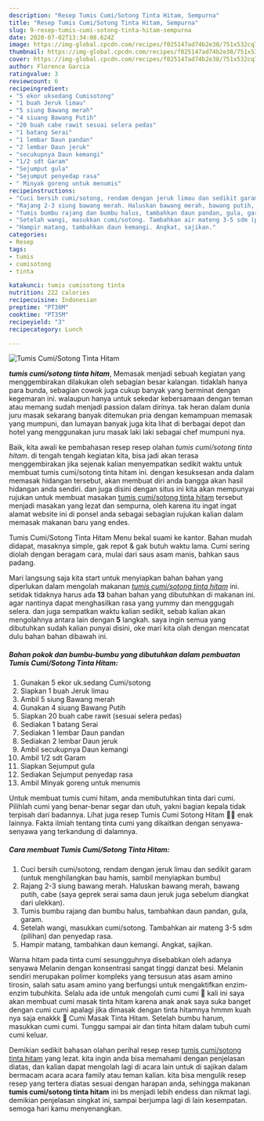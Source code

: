 ```yaml
---
description: "Resep Tumis Cumi/Sotong Tinta Hitam, Sempurna"
title: "Resep Tumis Cumi/Sotong Tinta Hitam, Sempurna"
slug: 9-resep-tumis-cumi-sotong-tinta-hitam-sempurna
date: 2020-07-02T13:34:08.624Z
image: https://img-global.cpcdn.com/recipes/f025147ad74b2e38/751x532cq70/tumis-cumisotong-tinta-hitam-foto-resep-utama.jpg
thumbnail: https://img-global.cpcdn.com/recipes/f025147ad74b2e38/751x532cq70/tumis-cumisotong-tinta-hitam-foto-resep-utama.jpg
cover: https://img-global.cpcdn.com/recipes/f025147ad74b2e38/751x532cq70/tumis-cumisotong-tinta-hitam-foto-resep-utama.jpg
author: Florence Garcia
ratingvalue: 3
reviewcount: 6
recipeingredient:
- "5 ekor uksedang Cumisotong"
- "1 buah Jeruk limau"
- "5 siung Bawang merah"
- "4 siuang Bawang Putih"
- "20 buah cabe rawit sesuai selera pedas"
- "1 batang Serai"
- "1 lembar Daun pandan"
- "2 lembar Daun jeruk"
- "secukupnya Daun kemangi"
- "1/2 sdt Garam"
- "Sejumput gula"
- "Sejumput penyedap rasa"
- " Minyak goreng untuk menumis"
recipeinstructions:
- "Cuci bersih cumi/sotong, rendam dengan jeruk limau dan sedikit garam (untuk menghilangkan bau hamis, sambil menyiapkan bumbu)"
- "Rajang 2-3 siung bawang merah. Haluskan bawang merah, bawang putih, cabe (saya geprek serai sama daun jeruk juga sebelum diangkat dari ulekkan)."
- "Tumis bumbu rajang dan bumbu halus, tambahkan daun pandan, gula, garam."
- "Setelah wangi, masukkan cumi/sotong. Tambahkan air mateng 3-5 sdm (pilihan) dan penyedap rasa."
- "Hampir matang, tambahkan daun kemangi. Angkat, sajikan."
categories:
- Resep
tags:
- tumis
- cumisotong
- tinta

katakunci: tumis cumisotong tinta 
nutrition: 222 calories
recipecuisine: Indonesian
preptime: "PT30M"
cooktime: "PT35M"
recipeyield: "3"
recipecategory: Lunch

---
```



![Tumis Cumi/Sotong Tinta Hitam](https://img-global.cpcdn.com/recipes/f025147ad74b2e38/751x532cq70/tumis-cumisotong-tinta-hitam-foto-resep-utama.jpg)

<b><i>tumis cumi/sotong tinta hitam</i></b>, Memasak menjadi sebuah kegiatan yang menggembirakan dilakukan oleh sebagian besar kalangan. tidaklah hanya para bunda, sebagian cowok juga cukup banyak yang berminat dengan kegemaran ini. walaupun hanya untuk sekedar kebersamaan dengan teman atau memang sudah menjadi passion dalam dirinya. tak heran dalam dunia juru masak sekarang banyak ditemukan pria dengan kemampuan memasak yang mumpuni, dan lumayan banyak juga kita lihat di berbagai depot dan hotel yang menggunakan juru masak laki laki sebagai chef mumpuni nya.

Baik, kita awali ke pembahasan resep resep olahan <i>tumis cumi/sotong tinta hitam</i>. di tengah tengah kegiatan kita, bisa jadi akan terasa menggembirakan jika sejenak kalian menyempatkan sedikit waktu untuk membuat tumis cumi/sotong tinta hitam ini. dengan kesuksesan anda dalam memasak hidangan tersebut, akan membuat diri anda bangga akan hasil hidangan anda sendiri. dan juga disini dengan situs ini kita akan mempunyai rujukan untuk membuat masakan <u>tumis cumi/sotong tinta hitam</u> tersebut menjadi masakan yang lezat dan sempurna, oleh karena itu ingat ingat alamat website ini di ponsel anda sebagai sebagian rujukan kalian dalam memasak makanan baru yang endes.

Tumis Cumi/Sotong Tinta Hitam Menu bekal suami ke kantor. Bahan mudah didapat, masaknya simple, gak repot &amp; gak butuh waktu lama. Cumi sering diolah dengan beragam cara, mulai dari saus asam manis, bahkan saus padang.


Mari langsung saja kita start untuk menyiapkan bahan bahan yang diperlukan dalam mengolah makanan <u><i>tumis cumi/sotong tinta hitam</i></u> ini. setidak tidaknya harus ada <b>13</b> bahan bahan yang dibutuhkan di makanan ini. agar nantinya dapat menghasilkan rasa yang yummy dan menggugah selera. dan juga sempatkan waktu kalian sedikit, sebab kalian akan mengolahnya antara lain dengan <b>5</b> langkah. saya ingin semua yang dibutuhkan sudah kalian punyai disini, oke mari kita olah dengan mencatat dulu bahan bahan dibawah ini.

<!--inarticleads1-->

##### Bahan pokok dan bumbu-bumbu yang dibutuhkan dalam pembuatan Tumis Cumi/Sotong Tinta Hitam:

1. Gunakan 5 ekor uk.sedang Cumi/sotong
1. Siapkan 1 buah Jeruk limau
1. Ambil 5 siung Bawang merah
1. Gunakan 4 siuang Bawang Putih
1. Siapkan 20 buah cabe rawit (sesuai selera pedas)
1. Sediakan 1 batang Serai
1. Sediakan 1 lembar Daun pandan
1. Sediakan 2 lembar Daun jeruk
1. Ambil secukupnya Daun kemangi
1. Ambil 1/2 sdt Garam
1. Siapkan Sejumput gula
1. Sediakan Sejumput penyedap rasa
1. Ambil  Minyak goreng untuk menumis


Untuk membuat tumis cumi hitam, anda membutuhkan tinta dari cumi. Pilihlah cumi yang benar-benar segar dan utuh, yakni bagian kepala tidak terpisah dari badannya. Lihat juga resep Tumis Cumi Sotong Hitam 🦑🐙 enak lainnya. Fakta ilmiah tentang tinta cumi yang dikaitkan dengan senyawa-senyawa yang terkandung di dalamnya. 

<!--inarticleads2-->

##### Cara membuat Tumis Cumi/Sotong Tinta Hitam:

1. Cuci bersih cumi/sotong, rendam dengan jeruk limau dan sedikit garam (untuk menghilangkan bau hamis, sambil menyiapkan bumbu)
1. Rajang 2-3 siung bawang merah. Haluskan bawang merah, bawang putih, cabe (saya geprek serai sama daun jeruk juga sebelum diangkat dari ulekkan).
1. Tumis bumbu rajang dan bumbu halus, tambahkan daun pandan, gula, garam.
1. Setelah wangi, masukkan cumi/sotong. Tambahkan air mateng 3-5 sdm (pilihan) dan penyedap rasa.
1. Hampir matang, tambahkan daun kemangi. Angkat, sajikan.


Warna hitam pada tinta cumi sesungguhnya disebabkan oleh adanya senyawa Melanin dengan konsentrasi sangat tinggi danzat besi. Melanin sendiri merupakan polimer kompleks yang tersusun atas asam amino tirosin, salah satu asam amino yang berfungsi untuk mengaktifkan enzim-enzim tubuhkita. Selalu ada ide untuk mengolah cumi cumi 🙂 kali ini saya akan membuat cumi masak tinta hitam karena anak anak saya suka banget dengan cumi cumi apalagi jika dimasak dengan tinta hitamnya hmmm kuah nya saja enakkk 🙂 Cumi Masak Tinta Hitam. Setelah bumbu harum, masukkan cumi cumi. Tunggu sampai air dan tinta hitam dalam tubuh cumi cumi keluar. 

Demikian sedikit bahasan olahan perihal resep resep <u>tumis cumi/sotong tinta hitam</u> yang lezat. kita ingin anda bisa memahami dengan penjelasan diatas, dan kalian dapat mengolah lagi di acara lain untuk di sajikan dalam bermacam acara acara family atau teman kalian. kita bisa mengulik resep resep yang tertera diatas sesuai dengan harapan anda, sehingga makanan <b>tumis cumi/sotong tinta hitam</b> ini bs menjadi lebih endess dan nikmat lagi. demikian penjelasan singkat ini, sampai berjumpa lagi di lain kesempatan. semoga hari kamu menyenangkan.
